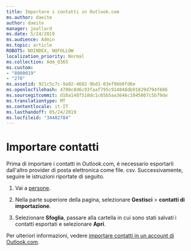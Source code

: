 ```yaml
---
title: Importare i contatti in Outlook.com
ms.author: daeite
author: daeite
manager: joallard
ms.date: 5/24/2019
ms.audience: Admin
ms.topic: article
ROBOTS: NOINDEX, NOFOLLOW
localization_priority: Normal
ms.collection: Adm_O365
ms.custom:
- "8000019"
- "278"
ms.assetid: 921c5c7c-9a02-4682-9bd1-03ef9bb0fd6e
ms.openlocfilehash: 4700c8d6c93faaf795c914848db91829d794f886
ms.sourcegitcommit: d10a148f518dc1c65b5aa3646c1045807c5b79de
ms.translationtype: MT
ms.contentlocale: it-IT
ms.lasthandoff: 05/24/2019
ms.locfileid: "34482784"
---
```

# <a name="import-contacts"></a>Importare contatti

Prima di importare i contatti in Outlook.com, è necessario esportarli dall'altro provider di posta elettronica come file. csv. Successivamente, seguire le istruzioni riportate di seguito.
  
1. Vai a [persone](https://outlook.live.com/people/).

2. Nella parte superiore della pagina, selezionare **Gestisci** \> **contatti di importazione**.

3. Selezionare **Sfoglia**, passare alla cartella in cui sono stati salvati i contatti esportati e selezionare **Apri**.

Per ulteriori informazioni, vedere [importare contatti in un account di Outlook.com](https://go.microsoft.com/fwlink/p/?linkid=873136).